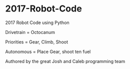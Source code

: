 # 2017-Robot-Code
2017 Robot Code using Python

Drivetrain = Octocanum

Priorities = Gear, Climb, Shoot

Autonomous = Place Gear, shoot ten fuel

Authored by the great Josh and Caleb programming team
